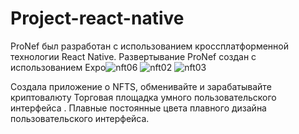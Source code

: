 # Project-react-native
ProNef был разработан с использованием кроссплатформенной технологии React Native.
Развертывание ProNef создан с использованием Expo![nft06](https://user-images.githubusercontent.com/92331986/201304088-7b4a5e4c-3a1e-49fb-b39f-f314bf7274b8.jpeg)
![nft02](https://user-images.githubusercontent.com/92331986/201304100-7995902a-6490-4329-8aee-d34a204741c4.jpeg)
![nft03](https://user-images.githubusercontent.com/92331986/201304102-4224c59d-ba4f-4c26-b0aa-2e397f165673.jpeg)

Создала приложение о  NFTS, обменивайте и зарабатывайте криптовалюту
Торговая площадка умного пользовательского интерфейса . Плавные постоянные цвета плавного дизайна пользовательского интерфейса.
